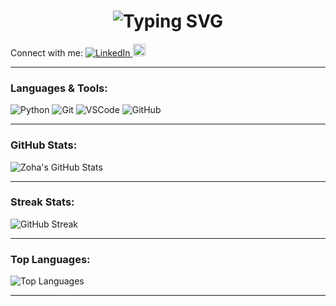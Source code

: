 <h1 align="center">
  <img src="https://readme-typing-svg.demolab.com?font=Fira+Code&duration=4000&pause=500&color=3F8AC4&width=435&lines=Hello%2C+I+am+Zoha+Fathima;Welcome+to+my+Github!;Curious+Learner;Exploring+and+Improving+Everyday" alt="Typing SVG" />
</h1>
Connect with me:

<a href="https://www.linkedin.com/in/zoha-fathima" target="_blank">
  <img src="https://img.icons8.com/color/30/000000/linkedin.png" alt="LinkedIn" />
</a>
<a href="https://x.com/zohafathima_?s=21" target="_blank">
  <img src="https://www.phoronix.net/image.php?id=2023&image=twitter_x" alt="X" width="20px" height="20px"/>
</a>




---

### Languages & Tools:

![Python](https://img.shields.io/badge/Python-3776AB?style=flat&logo=python&logoColor=white)
![Git](https://img.shields.io/badge/Git-F05032?style=flat&logo=git&logoColor=white)
![VSCode](https://img.shields.io/badge/VSCode-007ACC?style=flat&logo=visual-studio-code&logoColor=white)
![GitHub](https://img.shields.io/badge/GitHub-181717?style=flat&logo=github&logoColor=white)

---

### GitHub Stats:

![Zoha's GitHub Stats](https://github-readme-stats.vercel.app/api?username=zoha-fathima&show_icons=true&theme=default)

---

### Streak Stats:

![GitHub Streak](https://github-readme-streak-stats.herokuapp.com/?user=zoha-fathima&theme=default)

---

### Top Languages:

![Top Languages](https://github-readme-stats.vercel.app/api/top-langs/?username=zoha-fathima&layout=compact)

---


<!--
**zoha-fathima/zoha-fathima** is a ✨ _special_ ✨ repository because its `README.md` (this file) appears on your GitHub profile.

Here are some ideas to get you started:

- 🔭 I’m currently working on ...
- 🌱 I’m currently learning ...
- 👯 I’m looking to collaborate on ...
- 🤔 I’m looking for help with ...
- 💬 Ask me about ...
- 📫 How to reach me: ...
- 😄 Pronouns: ...
- ⚡ Fun fact: ...
-->
